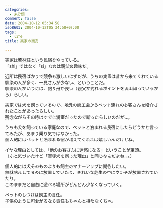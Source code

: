 ```yaml
---
categories:
  - 未分類
comment: false
date: 2004-10-12 05:34:58
iso8601: 2004-10-12T05:34:58+09:00
tags:
  - life
title: 実家の商売

---
```


<div class="entry-body">
  <p>実家は<a href="http://user.notojima.jp/wakabayasi/">若林荘という民宿</a>をやっている。<br />
    「shi」ではなく「si」なのは親父の趣味だ。</p>

  <p>近所は民宿ばかりで競争も激しいはずだが、うちの実家は昔から来てくれている馴染の人が多く、一見さんが少ない、ということだ。<br />
    馴染の人がいうには、釣り舟が良い（親父が釣れるポイントを沢山知っているから）らしい。</p>

  <p>実家では犬を飼っているので、地元の商工会からペット連れのお客さんを紹介されたことがあったらしい。<br />
    残念ながらその時はすでに満室だったので断ったらしいのだが…。</p>

  <p>うちも犬を飼っている家庭なので、ペットと泊まれる民宿にしたらどうかと言ってみたが、あまり乗り気ではなかった。<br />
    個人的にはペットと泊まれる宿が増えてくれれば嬉しいんだけどね。</p>

  <p>イヤな理由としては、「他のお客さんに迷惑になる」ということが筆頭。<br />
    （ふと気づいたけど「盲導犬を断った理由」と同じなんだよね…。）</p>

  <p>個人的には犬そのものよりも飼主のマナーアップに期待したい。<br />
    無駄吠えしてるのに放置していたり、きれいな芝生の中にウンチが放置されていたり。<br />
    このままだと自由に遊べる場所がどんどん少なくなっていく。</p>

  <p>ペットのしつけは飼主の責任。<br />
    子供のように可愛がるなら責任もちゃんと持たなくちゃ。</p>
</div>
